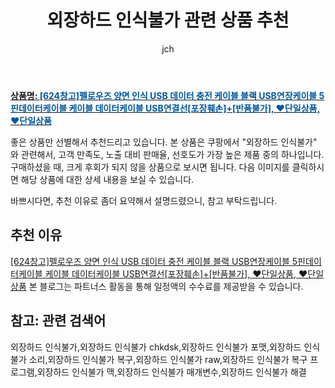 ﻿---
layout: post
title: "외장하드 인식불가 관련 상품 추천"
author: jch
categories: [가전제품]
tags:
  [
    외장하드 인식불가,
    외장하드 인식불가 chkdsk,
    외장하드 인식불가 포맷,
    외장하드 인식불가 소리,
    외장하드 인식불가 복구,
    외장하드 인식불가 raw,
    외장하드 인식불가 복구 프로그램,
    외장하드 인식불가 맥,
    외장하드 인식불가 매개변수,
    외장하드 인식불가 해결,
  ]
image: https://static.coupangcdn.com/image/vendor_inventory/59a2/b9d415aab1143eabb39926f1bc93209e9958798382406e5031515ed29e02.jpg
description: "쿠팡에서 외장하드 인식불가 관련 상품으로 가장 고객 선호도가 높은 제품 중 하나입니다."
---

<a href="https://link.coupang.com/re/AFFSDP?lptag=AF7868842&pageKey=4629601317&itemId=5747666653&vendorItemId=73046305400&traceid=V0-153-17b39f53f52af7b7"><b>상품명: <font color='#01579B'>[624창고]펠로우즈 양면 인식 USB 데이터 충전 케이블 블랙 USB연장케이블 5핀데이터케이블 케이블 데이터케이블 USB연결선[포장훼손]+[반품불가], ❤단일상품, ❤단일상품</font></b></a>

좋은 상품만 선별해서 추천드리고 있습니다.
본 상품은 쿠팡에서 "외장하드 인식불가" 와 관련해서, 고객 만족도, 노출 대비 판매율, 선호도가 가장 높은 제품 중의 하나입니다.
구매하셨을 때, 크게 후회가 되지 않을 상품으로 보시면 됩니다.
다음 이미지를 클릭하시면 해당 상품에 대한 상세 내용을 보실 수 있습니다.

바쁘시다면, 추천 이유로 좀더 요약해서 설명드렸으니, 참고 부탁드립니다.

## 추천 이유

<a href="https://link.coupang.com/re/AFFSDP?lptag=AF7868842&pageKey=4629601317&itemId=5747666653&vendorItemId=73046305400&traceid=V0-153-17b39f53f52af7b7">[624창고]펠로우즈 양면 인식 USB 데이터 충전 케이블 블랙 USB연장케이블 5핀데이터케이블 케이블 데이터케이블 USB연결선[포장훼손]+[반품불가], ❤단일상품, ❤단일상품</a>
본 블로그는 파트너스 활동을 통해 일정액의 수수료를 제공받을 수 있습니다.

## 참고: 관련 검색어

외장하드 인식불가,외장하드 인식불가 chkdsk,외장하드 인식불가 포맷,외장하드 인식불가 소리,외장하드 인식불가 복구,외장하드 인식불가 raw,외장하드 인식불가 복구 프로그램,외장하드 인식불가 맥,외장하드 인식불가 매개변수,외장하드 인식불가 해결
